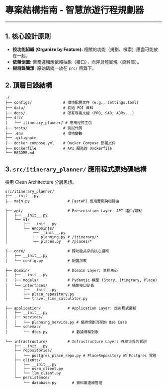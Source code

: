 # 專案結構指南 - 智慧旅遊行程規劃器

---

## 1. 核心設計原則

- **按功能組織 (Organize by Feature):** 相關的功能（規劃、檢索）應盡可能放在一起。
- **依賴倒置:** 業務邏輯應依賴抽象（接口），而非具體實現（資料庫）。
- **根目錄簡潔:** 原始碼統一放在 `src/` 目錄下。

## 2. 頂層目錄結構

```plaintext
./
├── configs/              # 環境配置文件 (e.g., settings.toml)
├── data/                 # 初始 POI 資料
├── docs/                 # 所有專案文檔 (PRD, SAD, ADRs...)
├── src/
│   └── itinerary_planner/ # 應用程式主包
├── tests/                # 測試代碼
├── .env                  # 環境變數
├── .gitignore
├── docker compose.yml    # Docker Compose 部署文件
├── Dockerfile            # API 服務的 Dockerfile
└── README.md
```

## 3. `src/itinerary_planner/` 應用程式原始碼結構

採用 Clean Architecture 分層思想。

```plaintext
src/itinerary_planner/
├── __init__.py
├── main.py                 # FastAPI 應用實例與根路由

├── api/                    # Presentation Layer: API 路由/端點
│   ├── __init__.py
│   └── v1/
│       ├── __init__.py
│       └── endpoints/
│           ├── __init__.py
│           ├── planning.py # /itinerary/*
│           └── places.py   # /places/*

├── core/                   # 跨功能共享的核心邏輯
│   ├── __init__.py
│   └── config.py           # 配置加載

├── domain/                 # Domain Layer: 業務核心
│   ├── __init__.py
│   ├── models/             # Pydantic 模型 (Story, Itinerary, Place)
│   └── interfaces/         # 抽象接口定義
│       ├── __init__.py
│       ├── place_repository.py
│       └── travel_time_calculator.py

├── application/            # Application Layer: 應用程式邏輯
│   ├── __init__.py
│   ├── services/
│   │   └── planning_service.py # 編排規劃流程的 Use Case
│   └── schemas/
│       └── dtos.py           # 數據傳輸對象

└── infrastructure/         # Infrastructure Layer: 外部世界的實現
    ├── __init__.py
    ├── repositories/
    │   └── postgres_place_repo.py # PlaceRepository 的 Postgres 實現
    ├── clients/
    │   ├── __init__.py
    │   ├── osrm_client.py
    │   └── llm_client.py
    └── persistence/
        └── database.py       # 資料庫連線管理
```

